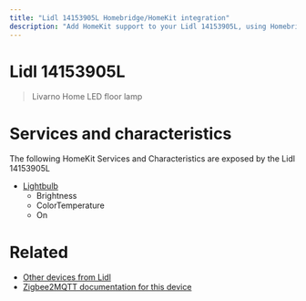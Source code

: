 ```yaml
---
title: "Lidl 14153905L Homebridge/HomeKit integration"
description: "Add HomeKit support to your Lidl 14153905L, using Homebridge, Zigbee2MQTT and homebridge-z2m."
---
```

<!---
This file has been GENERATED using src/docgen/docgen.ts
DO NOT EDIT THIS FILE MANUALLY!
-->
# Lidl 14153905L
> Livarno Home LED floor lamp


# Services and characteristics
The following HomeKit Services and Characteristics are exposed by
the Lidl 14153905L

* [Lightbulb](../../light.md)
  * Brightness
  * ColorTemperature
  * On


# Related
* [Other devices from Lidl](../index.md#lidl)
* [Zigbee2MQTT documentation for this device](https://www.zigbee2mqtt.io/devices/14153905L.html)